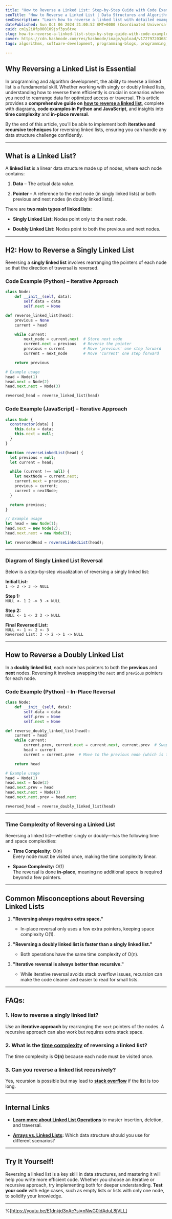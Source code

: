```yaml
---
title: "How to Reverse a Linked List: Step-by-Step Guide with Code Examples | Day #5"
seoTitle: "How to Reverse a Linked List | Data Structures and Algorithms Day #5"
seoDescription: "Learn how to reverse a linked list with detailed examples in Python and JavaScript. Understand iterative and recursive techniques, time complexity, and..."
datePublished: Sun Oct 06 2024 21:00:52 GMT+0000 (Coordinated Universal Time)
cuid: cm1y2i8fp000109jsf3ps6tve
slug: how-to-reverse-a-linked-list-step-by-step-guide-with-code-examples-day-5
cover: https://cdn.hashnode.com/res/hashnode/image/upload/v1727972036877/c4949142-fb13-476a-ad68-bec5def02eb0.png
tags: algorithms, software-development, programming-blogs, programming, python, web-development, data-structures, webdev, coding, software-engineering, web3, leetcode, linkedlists, leetcode-solution, wemakedevs

---
```


## Why Reversing a Linked List is Essential

In programming and algorithm development, the ability to reverse a linked list is a fundamental skill. Whether working with singly or doubly linked lists, understanding how to reverse them efficiently is crucial in scenarios where you need to rearrange data for optimized access or traversal. This article provides a **comprehensive guide on** [**how to reverse a linked list**](https://youtu.be/E1dnkjd3nAc?si=VDRwCIK_NkGwKXYB), complete with diagrams, **code examples in Python and JavaScript**, and insights into **time complexity** and **in-place reversal**.

By the end of this article, you’ll be able to implement both **iterative and recursive techniques** for reversing linked lists, ensuring you can handle any data structure challenge confidently.

---

## What is a Linked List?

A **linked list** is a linear data structure made up of nodes, where each node contains:

1. **Data** – The actual data value.
    
2. **Pointer** – A reference to the next node (in singly linked lists) or both previous and next nodes (in doubly linked lists).
    

There are **two main types of linked lists**:

* **Singly Linked List:** Nodes point only to the next node.
    
* **Doubly Linked List:** Nodes point to both the previous and next nodes.
    

---

## H2: How to Reverse a Singly Linked List

Reversing a **singly linked list** involves rearranging the pointers of each node so that the direction of traversal is reversed.

### Code Example (Python) – Iterative Approach

```python
class Node:
    def __init__(self, data):
        self.data = data
        self.next = None

def reverse_linked_list(head):
    previous = None
    current = head

    while current:
        next_node = current.next  # Store next node
        current.next = previous   # Reverse the pointer
        previous = current        # Move 'previous' one step forward
        current = next_node       # Move 'current' one step forward

    return previous

# Example usage
head = Node(1)
head.next = Node(2)
head.next.next = Node(3)

reversed_head = reverse_linked_list(head)
```

### Code Example (JavaScript) – Iterative Approach

```javascript
class Node {
  constructor(data) {
    this.data = data;
    this.next = null;
  }
}

function reverseLinkedList(head) {
  let previous = null;
  let current = head;

  while (current !== null) {
    let nextNode = current.next;
    current.next = previous;
    previous = current;
    current = nextNode;
  }

  return previous;
}

// Example usage
let head = new Node(1);
head.next = new Node(2);
head.next.next = new Node(3);

let reversedHead = reverseLinkedList(head);
```

---

### Diagram of Singly Linked List Reversal

Below is a step-by-step visualization of reversing a singly linked list:

**Initial List:**  
`1 -> 2 -> 3 -> NULL`

**Step 1:**  
`NULL <- 1 2 -> 3 -> NULL`

**Step 2:**  
`NULL <- 1 <- 2 3 -> NULL`

**Final Reversed List:**  
`NULL <- 1 <- 2 <- 3`  
`Reversed List: 3 -> 2 -> 1 -> NULL`

---

## How to Reverse a Doubly Linked List

In a **doubly linked list**, each node has pointers to both the **previous** and **next** nodes. Reversing it involves swapping the `next` and `previous` pointers for each node.

### Code Example (Python) – In-Place Reversal

```python
class Node:
    def __init__(self, data):
        self.data = data
        self.prev = None
        self.next = None

def reverse_doubly_linked_list(head):
    current = head
    while current:
        current.prev, current.next = current.next, current.prev  # Swap pointers
        head = current
        current = current.prev  # Move to the previous node (which is the original next)

    return head

# Example usage
head = Node(1)
head.next = Node(2)
head.next.prev = head
head.next.next = Node(3)
head.next.next.prev = head.next

reversed_head = reverse_doubly_linked_list(head)
```

---

### Time Complexity of Reversing a Linked List

Reversing a linked list—whether singly or doubly—has the following time and space complexities:

* **Time Complexity:** O(n)  
    Every node must be visited once, making the time complexity linear.
    
* **Space Complexity:** O(1)  
    The reversal is done **in-place**, meaning no additional space is required beyond a few pointers.
    

---

## Common Misconceptions about Reversing Linked Lists

1. **"Reversing always requires extra space."**
    
    * In-place reversal only uses a few extra pointers, keeping space complexity O(1).
        
2. **"Reversing a doubly linked list is faster than a singly linked list."**
    
    * Both operations have the same time complexity of O(n).
        
3. **"Iterative reversal is always better than recursive."**
    
    * While iterative reversal avoids stack overflow issues, recursion can make the code cleaner and easier to read for small lists.
        

---

## FAQs:

### 1\. How to reverse a singly linked list?

Use an **iterative approach** by rearranging the `next` pointers of the nodes. A recursive approach can also work but requires extra stack space.

### 2\. What is the [time complexity](https://youtu.be/0Bzw3yDbsyU?si=7dWqfQ-09G7CJKyK) of reversing a linked list?

The time complexity is **O(n)** because each node must be visited once.

### 3\. Can you reverse a linked list recursively?

Yes, recursion is possible but may lead to [**stack overflow**](https://en.wikipedia.org/wiki/Stack_overflow) if the list is too long.

---

## Internal Links

* [**Learn more about Linked List Operations**](https://hojaleaks.com/introduction-to-linked-lists-and-types-of-linked-lists-data-structures-and-algorithms-day-3) to master insertion, deletion, and traversal.
    
* [**Arrays vs. Linked Lists**](https://hojaleaks.com/introduction-to-arrays-and-operations-data-structures-and-algorithms-day-2)**:** Which data structure should you use for different scenarios?
    

---

## Try It Yourself!

Reversing a linked list is a key skill in data structures, and mastering it will help you write more efficient code. Whether you choose an iterative or recursive approach, try implementing both for deeper understanding. **Test your code** with edge cases, such as empty lists or lists with only one node, to solidify your knowledge.

---

%[https://youtu.be/E1dnkjd3nAc?si=nNwG0ldAduL8jVLL]